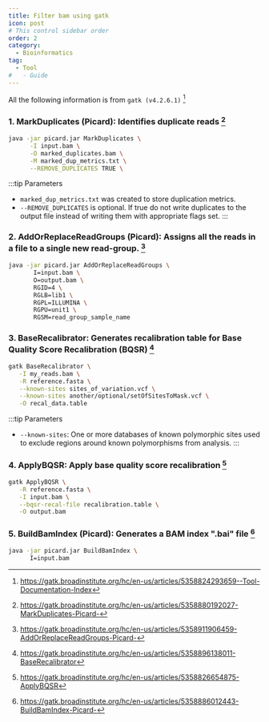 ```yaml
---
title: Filter bam using gatk
icon: post
# This control sidebar order
order: 2
category:
  - Bioinformatics
tag:
  - Tool
#   - Guide
---
```


All the following information is from `gatk (v4.2.6.1)` [^gatk]

### 1. MarkDuplicates (Picard): Identifies duplicate reads [^DUP]
```sh
java -jar picard.jar MarkDuplicates \
      -I input.bam \
      -O marked_duplicates.bam \
      -M marked_dup_metrics.txt \
      --REMOVE_DUPLICATES TRUE \
```
:::tip Parameters
- `marked_dup_metrics.txt` was created to store duplication metrics.
- `--REMOVE_DUPLICATES` is optional. If true do not write duplicates to the output file instead of writing them with appropriate flags set.
:::

### 2. AddOrReplaceReadGroups (Picard): Assigns all the reads in a file to a single new read-group. [^RG]
```sh
java -jar picard.jar AddOrReplaceReadGroups \
       I=input.bam \
       O=output.bam \
       RGID=4 \
       RGLB=lib1 \
       RGPL=ILLUMINA \
       RGPU=unit1 \
       RGSM=read_group_sample_name
```

### 3. BaseRecalibrator: Generates recalibration table for Base Quality Score Recalibration (BQSR) [^BQSR]
```sh
gatk BaseRecalibrator \
   -I my_reads.bam \
   -R reference.fasta \
   --known-sites sites_of_variation.vcf \
   --known-sites another/optional/setOfSitesToMask.vcf \
   -O recal_data.table
```
:::tip Parameters
- `--known-sites`: One or more databases of known polymorphic sites used to exclude regions around known polymorphisms from analysis.
:::

### 4. ApplyBQSR: Apply base quality score recalibration [^apply_BQSR]
```sh
gatk ApplyBQSR \
   -R reference.fasta \
   -I input.bam \
   --bqsr-recal-file recalibration.table \
   -O output.bam
```

### 5. BuildBamIndex (Picard): Generates a BAM index ".bai" file [^index]
```sh
java -jar picard.jar BuildBamIndex \
      I=input.bam
```

[^gatk]:https://gatk.broadinstitute.org/hc/en-us/articles/5358824293659--Tool-Documentation-Index
[^DUP]:https://gatk.broadinstitute.org/hc/en-us/articles/5358880192027-MarkDuplicates-Picard-
[^RG]:https://gatk.broadinstitute.org/hc/en-us/articles/5358911906459-AddOrReplaceReadGroups-Picard-
[^BQSR]:https://gatk.broadinstitute.org/hc/en-us/articles/5358896138011-BaseRecalibrator
[^apply_BQSR]:https://gatk.broadinstitute.org/hc/en-us/articles/5358826654875-ApplyBQSR
[^index]:https://gatk.broadinstitute.org/hc/en-us/articles/5358886012443-BuildBamIndex-Picard-